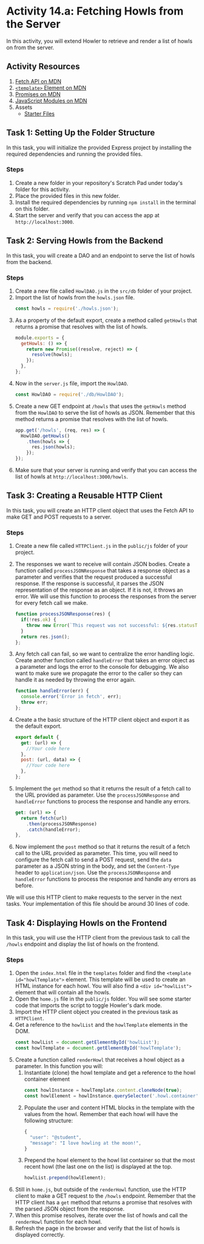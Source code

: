 # Activity 14.a: Fetching Howls from the Server

In this activity, you will extend Howler to retrieve and render a list of howls on from the server.

## Activity Resources

1. [Fetch API on MDN](https://developer.mozilla.org/en-US/docs/Web/API/Fetch_API)
2. [`<template>` Element on MDN](https://developer.mozilla.org/en-US/docs/Web/HTML/Element/template)
3. [Promises on MDN](https://developer.mozilla.org/en-US/docs/Web/JavaScript/Reference/Global_Objects/Promise)
4. [JavaScript Modules on MDN](https://developer.mozilla.org/en-US/docs/Web/JavaScript/Guide/Modules)
5. Assets
   * [Starter Files](files/)


## Task 1: Setting Up the Folder Structure

In this task, you will initialize the provided Express project by installing the required dependencies and running the provided files.

### Steps

1. Create a new folder in your repository's Scratch Pad under today's folder for this activity.
2. Place the provided files in this new folder.
3. Install the required dependencies by running `npm install` in the terminal on this folder.
7. Start the server and verify that you can access the app at `http://localhost:3000`.

## Task 2: Serving Howls from the Backend

In this task, you will create a DAO and an endpoint to serve the list of howls from the backend.

### Steps

1. Create a new file called `HowlDAO.js` in the `src/db` folder of your project.
2. Import the list of howls from the `howls.json` file.
    ```js
    const howls = require('./howls.json');
    ```
3. As a property of the default export, create a method called `getHowls` that returns a promise that resolves with the list of howls.
    ```js
    module.exports = {
      getHowls: () => {
        return new Promise((resolve, reject) => {
          resolve(howls);
        });
      },
    };
    ```
4. Now in the `server.js` file, import the `HowlDAO`.
    ```js
    const HowlDAO = require('./db/HowlDAO');
    ```
5. Create a new GET endpoint at `/howls` that uses the `getHowls` method from the `HowlDAO` to serve the list of howls as JSON. Remember that this method returns a promise that resolves with the list of howls.
    ```js
    app.get('/howls', (req, res) => {
      HowlDAO.getHowls()
        .then(howls => {
          res.json(howls);
        });
    });
    ```
6. Make sure that your server is running and verify that you can access the list of howls at `http://localhost:3000/howls`.


## Task 3: Creating a Reusable HTTP Client

In this task, you will create an HTTP client object that uses the Fetch API to make GET and POST requests to a server.

### Steps

1. Create a new file called `HTTPClient.js` in the `public/js` folder of your project.
2. The responses we want to receive will contain JSON bodies. Create a function called `processJSONResponse` that takes a response object as a parameter and verifies that the request produced a successful response. If the response is successful, it parses the JSON representation of the response as an object. If it is not, it throws an error. We will use this function to process the responses from the server for every fetch call we make.
    ```js
    function processJSONResponse(res) {
      if(!res.ok) {
        throw new Error(`This request was not successful: ${res.statusText} (${res.status})`);
      }
      return res.json();
    };
    ```
3. Any fetch call can fail, so we want to centralize the error handling logic. Create another function called `handleError` that takes an error object as a parameter and logs the error to the console for debugging. We also want to make sure we propagate the error to the caller so they can handle it as needed by throwing the error again.
    ```js
    function handleError(err) {
      console.error('Error in fetch', err);
      throw err;
    };
    ```

4. Create a the basic structure of the HTTP client object and export it as the default export.
    ```js
    export default {
      get: (url) => {
        //Your code here
      },
      post: (url, data) => {
        //Your code here
      },
    };
    ```
5. Implement the `get` method so that it returns the result of a fetch call to the URL provided as parameter. Use the `processJSONResponse` and `handleError` functions to process the response and handle any errors.
    ```js
    get: (url) => {
      return fetch(url)
        .then(processJSONResponse)
        .catch(handleError);
    },
    ```
6. Now implement the `post` method so that it returns the result of a fetch call to the URL provided as parameter. This time, you will need to configure the fetch call to send a POST request, send the `data` parameter as a JSON string in the body, and set the `Content-Type` header to `application/json`. Use the `processJSONResponse` and `handleError` functions to process the response and handle any errors as before.

We will use this HTTP client to make requests to the server in the next tasks. Your implementation of this file should be around 30 lines of code.


## Task 4: Displaying Howls on the Frontend

In this task, you will use the HTTP client from the previous task to call the `/howls` endpoint and display the list of howls on the frontend.

### Steps

1. Open the `index.html` file in the `templates` folder and find the `<template id="howlTemplate">` element. This template will be used to create an HTML instance for each howl. You will also find a `<div id="howlList">` element that will contain all the howls.
2. Open the `home.js` file in the `public/js` folder. You will see some starter code that imports the script to toggle Howler's dark mode.
3. Import the HTTP client object you created in the previous task as `HTTPClient`.
4. Get a reference to the `howlList` and the `howlTemplate` elements in the DOM.
    ```js
    const howlList = document.getElementById('howlList');
    const howlTemplate = document.getElementById('howlTemplate');
    ```
5. Create a function called `renderHowl` that receives a howl object as a parameter. In this function you will:
   1. Instantiate (clone) the howl template and get a reference to the howl container element
      ```js
      const howlInstance = howlTemplate.content.cloneNode(true);
      const howlElement = howlInstance.querySelector('.howl.container');
      ```
   2. Populate the user and content HTML blocks in the template with the values from the howl. Remember that each howl will have the following structure:
      ```js
      {
        "user": "@student",
        "message": "I love howling at the moon!",
      }
      ```
   3. Prepend the howl element to the howl list container so that the most recent howl (the last one on the list) is displayed at the top.
      ```js
      howlList.prepend(howlElement);
      ```
6. Still in `home.js`, but outside of the `renderHowl` function, use the HTTP client to make a GET request to the `/howls` endpoint. Remember that the HTTP client has a `get` method that returns a promise that resolves with the parsed JSON object from the response.
7. When this promise resolves, iterate over the list of howls and call the `renderHowl` function for each howl.
8. Refresh the page in the browser and verify that the list of howls is displayed correctly.
